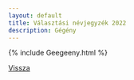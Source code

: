 ```yaml
---
layout: default
title: Választási névjegyzék 2022
description: Gégény
---
```


{% include Geegeeny.html %}

[Vissza](./)
